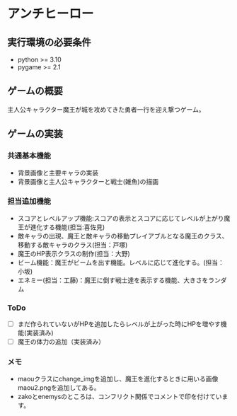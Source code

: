 
# アンチヒーロー

## 実行環境の必要条件
* python >= 3.10
* pygame >= 2.1

## ゲームの概要
主人公キャラクター魔王が城を攻めてきた勇者一行を迎え撃つゲーム。

## ゲームの実装
### 共通基本機能
* 背景画像と主要キャラの実装
* 背景画像と主人公キャラクターと戦士(雑魚)の描画

### 担当追加機能
* スコアとレベルアップ機能:スコアの表示とスコアに応じてレベルが上がり魔王が進化する機能(担当:喜佐見)
* 敵キャラの出現、魔王と敵キャラの移動プレイアブルとなる魔王のクラス、移動する敵キャラのクラス(担当：戸塚)
* 魔王のHP表示クラスの制作(担当：大野)
* ビーム機能：魔王がビームを出す機能。レベルに応じて進化する。(担当：小坂)
* エネミー(担当：工藤)：魔王に倒す戦士達を表示する機能、大きさをランダム

### ToDo
- [ ] まだ作られていないがHPを追加したらレベルが上がった時にHPを増やす機能(実装済み)
- [ ] 魔王の体力の追加（実装済み）

### メモ
* maouクラスにchange_imgを追加し、魔王を進化するときに用いる画像maou2.pngを追加してある。
* zakoとenemysのところは、コンフリクト関係でコメントで印を付けています。